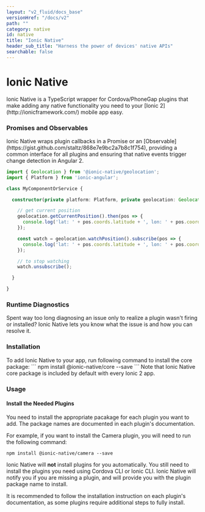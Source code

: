 ```yaml
---
layout: "v2_fluid/docs_base"
versionHref: "/docs/v2"
path: ""
category: native
id: native
title: "Ionic Native"
header_sub_title: "Harness the power of devices' native APIs"
searchable: false
---
```


<h1 id="Overview" class="banner">Ionic Native</h1>
Ionic Native is a TypeScript wrapper for Cordova/PhoneGap plugins that make adding any native functionality you need to your [Ionic 2](http://ionicframework.com/) mobile app easy.

<h3 id="Promises_and_Observables">Promises and Observables</h3>
Ionic Native wraps plugin callbacks in a Promise or an [Observable](https://gist.github.com/staltz/868e7e9bc2a7b8c1f754), providing a common interface for all plugins and ensuring that native events trigger change detection in Angular 2.


```ts
import { Geolocation } from '@ionic-native/geolocation';
import { Platform } from 'ionic-angular';

class MyComponentOrService {

  constructor(private platform: Platform, private geolocation: Geolocation) {

    // get current position
    geolocation.getCurrentPosition().then(pos => {
      console.log('lat: ' + pos.coords.latitude + ', lon: ' + pos.coords.longitude);
    });

    const watch = geolocation.watchPosition().subscribe(pos => {
      console.log('lat: ' + pos.coords.latitude + ', lon: ' + pos.coords.longitude);
    });

    // to stop watching
    watch.unsubscribe();

  }

}

```

<h3 id="Runtime_Diagnostics">Runtime Diagnostics</h3>
Spent way too long diagnosing an issue only to realize a plugin wasn't firing or installed? Ionic Native lets you know what the issue is and how you can resolve it.

<h3 id="Installation">Installation</h3>
To add Ionic Native to your app, run following command to install the core package:
```
npm install @ionic-native/core --save
```
Note that Ionic Native core package is included by default with every Ionic 2 app.


<h3 id="Usage">Usage</h3>

<h4 id="Install_Plugins_Needed">Install the Needed Plugins</h4>
You need to install the appropriate pacakage for each plugin you want to add. The package names are documented in each plugin's documentation.

For example, if you want to install the Camera plugin, you will need to run the following command:
```
npm install @ionic-native/camera --save
```

Ionic Native will **not** install plugins for you automatically. You still need to install the plugins you need using Cordova CLI or Ionic CLI. Ionic Native will notify you if you are missing a plugin, and will provide you with the plugin package name to install.

It is recommended to follow the installation instruction on each plugin's documentation, as some plugins require additional steps to fully install.
